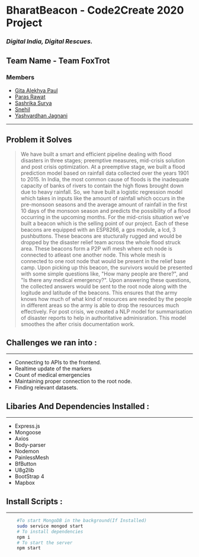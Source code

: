 # **BharatBeacon - Code2Create 2020 Project**
### *Digital India, Digital Rescues.*


## **Team Name** - Team FoxTrot

### **Members**  
* [Gita Alekhya Paul](https://github.com/gitaalekhyapaul)  
* [Paras Rawat](https://github.com/TrizteX)  
* [Sashrika Surya](https://github.com/sashrika15)  
* [Snehil](https://github.com/sneakysensei)  
* [Yashvardhan Jagnani](https://github.com/jagnani73)   

---

## **Problem it Solves**
>We have built a smart and efficient pipeline dealing with flood disasters in three stages; preemptive measures, mid-crisis solution and post crisis optimization. 
At a preemptive stage, we built a flood prediction model based on rainfall data collected over the years 1901 to 2015. In India, the most common cause of floods is the inadequate capacity of banks of rivers to contain the high flows brought down due to heavy rainfall. So, we have built a logistic regression model which takes in inputs like the amount of rainfall which occurs in the pre-monsoon seasons and the average amount of rainfall in the first 10 days of the monsoon season and predicts the possibility of a flood occurring in the upcoming months.
For the mid-crisis situation we've built a beacon which is the selling point of our project. Each of these beacons are equipped with an ESP8266, a gps module, a lcd, 3 pushbuttons. These beacons are stucturally rugged and would be dropped by the disaster relief team across the whole flood struck area. These beacons form a P2P wifi mesh where ech node is connected to atleast one another node. This whole mesh is connected to one root node that would be present in the relief base camp. Upon picking up this beacon, the survivors would be presented with some simple questions like, "How many people are there?", and "Is there any medical emergency?". Upon answering these questions, the collected answers would be sent to the root node along with the logitude and latitude of the beacons. This ensures that the army knows how much of what kind of resources are needed by the people in different areas so the army is able to drop the resources much effectively.
For post crisis, we created a NLP model for summarisation of disaster reports to help in authoritative adminisration. This model smoothes the after crisis documentation work.

## **Challenges we ran into :**
***
* Connecting to APIs to the frontend.
* Realtime update of the markers
* Count of medical emergencies
* Maintaining proper connection to the root node.
* Finding relevant datasets.

## **Libaries And Dependencies Installed :**
***
* Express.js
* Mongoose
* Axios
* Body-parser
* Nodemon
* PainlessMesh
* BfButton
* U8g2lib
* BootStrap 4
* Mapbox
## **Install Scripts :**
***
```bash
    #To start MongoDB in the background(If Installed)
    sudo service mongod start
    # To install dependencies
    npm i
    # To start the server
    npm start
```